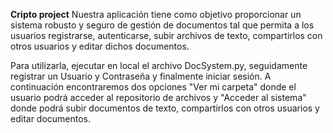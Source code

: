 **Cripto project**
 
Nuestra aplicación tiene como objetivo proporcionar un sistema robusto y seguro de gestión de documentos tal que permita a los usuarios registrarse, autenticarse, subir archivos de texto, compartirlos con otros usuarios y editar dichos documentos. 


Para utilizarla, ejecutar en local el archivo DocSystem.py, seguidamente registrar un Usuario y Contraseña y finalmente iniciar sesión. 
A continuación encontraremos dos opciones "Ver mi carpeta" donde el usuario podrá acceder al repositorio de archivos y "Acceder al sistema" donde podrá subir documentos de texto, compartirlos con otros usuarios y editar documentos.
